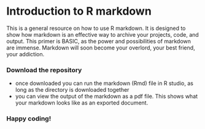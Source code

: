 # Introduction to R markdown
This is a general resource on how to use R markdown. It is designed to show how markdown is an effective way to archive your projects, code, and output. This primer is BASIC, as the power and possibilities of markdown are immense. Markdown will soon become your overlord, your best friend, your addiction.

### Download the repository
- once downloaded you can run the markdown (Rmd) file in R studio, as long as the directory is downloaded together
- you can view the output of the markdown as a pdf file. This shows what your markdown looks like as an exported document.

### Happy coding!
